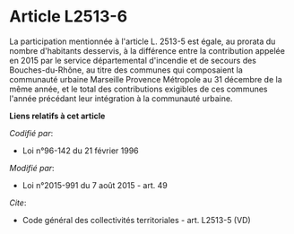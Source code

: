 # Article L2513-6

La participation mentionnée à l'article L. 2513-5 est égale, au prorata du nombre d'habitants desservis, à la différence
entre la contribution appelée en 2015 par le service départemental d'incendie et de secours des Bouches-du-Rhône, au titre
des communes qui composaient la communauté urbaine Marseille Provence Métropole au 31 décembre de la même année, et le total
des contributions exigibles de ces communes l'année précédant leur intégration à la communauté urbaine.

**Liens relatifs à cet article**

_Codifié par_:

  - Loi n°96-142 du 21 février 1996

_Modifié par_:

  - Loi n°2015-991 du 7 août 2015 - art. 49

_Cite_:

  - Code général des collectivités territoriales - art. L2513-5 (VD)

